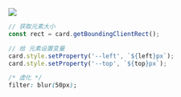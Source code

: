 ![](demo.gif)

```js
// 获取元素大小
const rect = card.getBoundingClientRect();

// 给 元素设置变量
card.style.setProperty('--left', `${left}px`);
card.style.setProperty('--top', `${top}px`);
```

```css
/* 虚化 */
filter: blur(50px);
```
